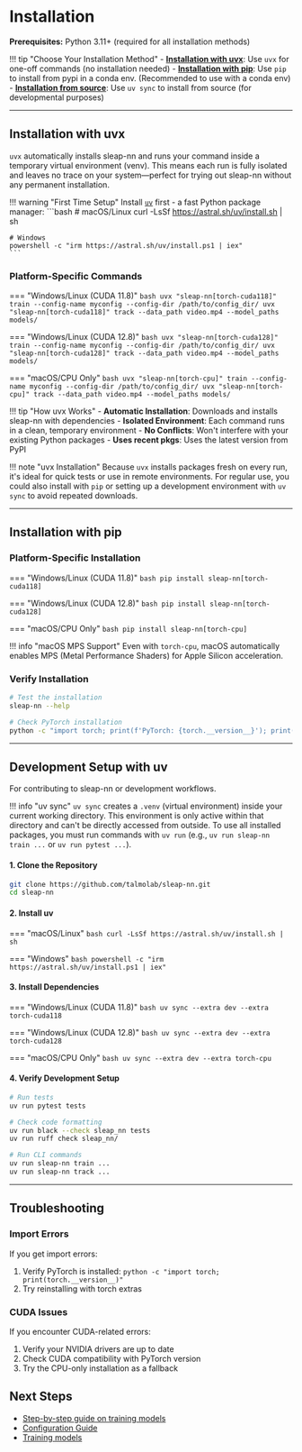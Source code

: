 # Installation

**Prerequisites:** Python 3.11+ (required for all installation methods)

!!! tip "Choose Your Installation Method"
    - **[Installation with uvx](#installation-with-uvx)**: Use `uvx` for one-off commands (no installation needed)
    - **[Installation with pip](#installation-with-pip)**: Use `pip` to install from pypi in a conda env. (Recommended to use with a conda env)
    - **[Installation from source](#development-setup-with-uv)**: Use `uv sync` to install from source (for developmental purposes)

---

## Installation with uvx

`uvx` automatically installs sleap-nn and runs your command inside a temporary virtual environment (venv). This means each run is fully isolated and leaves no trace on your system—perfect for trying out sleap-nn without any permanent installation.

!!! warning "First Time Setup"
    Install [`uv`](https://github.com/astral-sh/uv) first - a fast Python package manager:
    ```bash
    # macOS/Linux
    curl -LsSf https://astral.sh/uv/install.sh | sh
    
    # Windows
    powershell -c "irm https://astral.sh/uv/install.ps1 | iex"
    ```

### Platform-Specific Commands

=== "Windows/Linux (CUDA 11.8)"
    ```bash
    uvx "sleap-nn[torch-cuda118]" train --config-name myconfig --config-dir /path/to/config_dir/
    uvx "sleap-nn[torch-cuda118]" track --data_path video.mp4 --model_paths models/
    ```

=== "Windows/Linux (CUDA 12.8)"
    ```bash
    uvx "sleap-nn[torch-cuda128]" train --config-name myconfig --config-dir /path/to/config_dir/
    uvx "sleap-nn[torch-cuda128]" track --data_path video.mp4 --model_paths models/
    ```

=== "macOS/CPU Only"
    ```bash
    uvx "sleap-nn[torch-cpu]" train --config-name myconfig --config-dir /path/to/config_dir/
    uvx "sleap-nn[torch-cpu]" track --data_path video.mp4 --model_paths models/
    ```

!!! tip "How uvx Works"
    - **Automatic Installation**: Downloads and installs sleap-nn with dependencies
    - **Isolated Environment**: Each command runs in a clean, temporary environment
    - **No Conflicts**: Won't interfere with your existing Python packages
    - **Uses recent pkgs**: Uses the latest version from PyPI

!!! note "uvx Installation"
    Because `uvx` installs packages fresh on every run, it's ideal for quick tests or use in remote environments. For regular use, you could also install with `pip` or setting up a development environment with `uv sync` to avoid repeated downloads.

---

## Installation with pip

### Platform-Specific Installation

=== "Windows/Linux (CUDA 11.8)"
    ```bash
    pip install sleap-nn[torch-cuda118]
    ```

=== "Windows/Linux (CUDA 12.8)"
    ```bash
    pip install sleap-nn[torch-cuda128]
    ```

=== "macOS/CPU Only"
    ```bash
    pip install sleap-nn[torch-cpu]
    ```

!!! info "macOS MPS Support"
    Even with `torch-cpu`, macOS automatically enables MPS (Metal Performance Shaders) for Apple Silicon acceleration.

### Verify Installation

```bash
# Test the installation
sleap-nn --help

# Check PyTorch installation
python -c "import torch; print(f'PyTorch: {torch.__version__}'); print(f'CUDA available: {torch.cuda.is_available()}')"
```

---

## Development Setup with uv

For contributing to sleap-nn or development workflows.

!!! info "uv sync"
    `uv sync` creates a `.venv` (virtual environment) inside your current working directory. This environment is only active within that directory and can't be directly accessed from outside. To use all installed packages, you must run commands with `uv run` (e.g., `uv run sleap-nn train ...` or `uv run pytest ...`).

#### 1. Clone the Repository

```bash
git clone https://github.com/talmolab/sleap-nn.git
cd sleap-nn
```

#### 2. Install uv

=== "macOS/Linux"
    ```bash
    curl -LsSf https://astral.sh/uv/install.sh | sh
    ```

=== "Windows"
    ```bash
    powershell -c "irm https://astral.sh/uv/install.ps1 | iex"
    ```

#### 3. Install Dependencies

=== "Windows/Linux (CUDA 11.8)"
    ```bash
    uv sync --extra dev --extra torch-cuda118
    ```

=== "Windows/Linux (CUDA 12.8)"
    ```bash
    uv sync --extra dev --extra torch-cuda128
    ```

=== "macOS/CPU Only"
    ```bash
    uv sync --extra dev --extra torch-cpu
    ```

#### 4. Verify Development Setup

```bash
# Run tests
uv run pytest tests

# Check code formatting
uv run black --check sleap_nn tests
uv run ruff check sleap_nn/

# Run CLI commands
uv run sleap-nn train ...
uv run sleap-nn track ...
```

---


## Troubleshooting

### Import Errors

If you get import errors:

1. Verify PyTorch is installed: `python -c "import torch; print(torch.__version__)"`
2. Try reinstalling with torch extras

### CUDA Issues

If you encounter CUDA-related errors:

1. Verify your NVIDIA drivers are up to date
2. Check CUDA compatibility with PyTorch version
3. Try the CPU-only installation as a fallback


## Next Steps

- [Step-by-step guide on training models](step_by_step_guide.md)
- [Configuration Guide](config.md)
- [Training models](training.md)